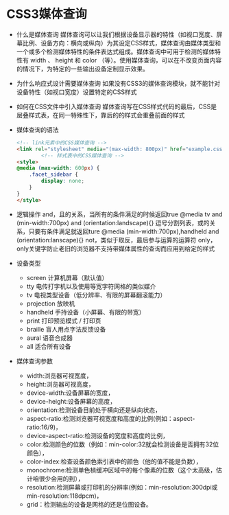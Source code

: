 # CSS3媒体查询

- 什么是媒体查询
    媒体查询可以让我们根据设备显示器的特性（如视口宽度、屏幕比例、设备方向：横向或纵向）为其设定CSS样式，媒体查询由媒体类型和一个或多个检测媒体特性的条件表达式组成。媒体查询中可用于检测的媒体特性有 width 、 height 和 color （等）。使用媒体查询，可以在不改变页面内容的情况下，为特定的一些输出设备定制显示效果。
- 为什么响应式设计需要媒体查询
    如果没有CSS3的媒体查询模块，就不能针对设备特性（如视口宽度）设置特定的CSS样式
- 如何在CSS文件中引入媒体查询
    媒体查询写在CSS样式代码的最后，CSS是层叠样式表，在同一特殊性下，靠后的的样式会重叠前面的样式
- 媒体查询的语法

    ```html
    <!-- link元素中的CSS媒体查询 -->
    <link rel="stylesheet" media="(max-width: 800px)" href="example.css" />
            <!-- 样式表中的CSS媒体查询 -->
    <style>
    @media (max-width: 600px) {
        .facet_sidebar {
            display: none;
        }
    }
    </style>
    ```

- 逻辑操作
    and，且的关系，当所有的条件满足的时候返回true
        @media tv and (min-width:700px) and (orientation:landscape){}
    逗号分割列表，或的关系，只要有条件满足就返回ture
        @media (min-width:700px),handheld and (orientation:lanscape){}
    not，类似于取反，最后参与运算的运算符
    only，only关键字防止老旧的浏览器不支持带媒体属性的查询而应用到给定的样式
- 设备类型
  - screen 计算机屏幕（默认值）
  - tty  电传打字机以及使用等宽字符网格的类似媒介
  - tv   电视类型设备（低分辨率、有限的屏幕翻滚能力）
  - projection   放映机
  - handheld  手持设备（小屏幕、有限的带宽）
  - print  打印预览模式 / 打印页
  - braille  盲人用点字法反馈设备
  - aural 语音合成器
  - all  适合所有设备

- 媒体查询参数
  - width:浏览器可视宽度，
  - height:浏览器可视高度，
  - device-width:设备屏幕的宽度，
  - device-height:设备屏幕的高度，
  - orientation:检测设备目前处于横向还是纵向状态，
  - aspect-ratio:检测浏览器可视宽度和高度的比例(例如：aspect-ratio:16/9)，
  - device-aspect-ratio:检测设备的宽度和高度的比例，
  - color:检测颜色的位数（例如：min-color:32就会检测设备是否拥有32位颜色），
  - color-index:检查设备颜色索引表中的颜色（他的值不能是负数），
  - monochrome:检测单色楨缓冲区域中的每个像素的位数（这个太高级，估计咱很少会用的到），
  - resolution:检测屏幕或打印机的分辨率(例如：min-resolution:300dpi或min-resolution:118dpcm)，
  - grid：检测输出的设备是网格的还是位图设备。
